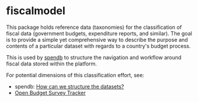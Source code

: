 # fiscalmodel

This package holds reference data (taxonomies) for the classification of fiscal data (government budgets, expenditure reports, and similar). The goal is to provide a simple yet comprehensive way to describe the purpose and contents of a particular dataset with regards to a country's budget process.

This is used by [spendb](https://github.com/pudo/spendb) to structure the navigation and workflow around fiscal data stored within the platform.

For potential dimensions of this classification effort, see:

* spendb: [How can we structure the datasets?](https://github.com/pudo/spendb/wiki/How-can-we-structure-the-datasets%3F)
* [Open Budget Survey Tracker](http://www.obstracker.org/)


